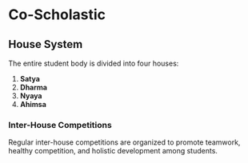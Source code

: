 # Co-Scholastic  

## House System  

The entire student body is divided into four houses:  

1. **Satya**  
2. **Dharma**  
3. **Nyaya**  
4. **Ahimsa**  

### Inter-House Competitions  
Regular inter-house competitions are organized to promote teamwork, healthy competition, and holistic development among students.  
